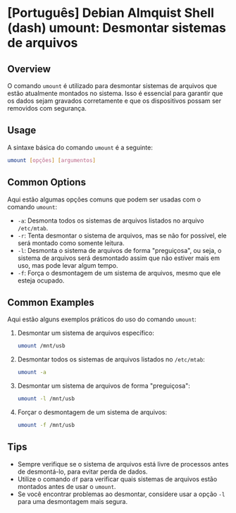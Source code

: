 # [Português] Debian Almquist Shell (dash) umount: Desmontar sistemas de arquivos

## Overview
O comando `umount` é utilizado para desmontar sistemas de arquivos que estão atualmente montados no sistema. Isso é essencial para garantir que os dados sejam gravados corretamente e que os dispositivos possam ser removidos com segurança.

## Usage
A sintaxe básica do comando `umount` é a seguinte:

```bash
umount [opções] [argumentos]
```

## Common Options
Aqui estão algumas opções comuns que podem ser usadas com o comando `umount`:

- `-a`: Desmonta todos os sistemas de arquivos listados no arquivo `/etc/mtab`.
- `-r`: Tenta desmontar o sistema de arquivos, mas se não for possível, ele será montado como somente leitura.
- `-l`: Desmonta o sistema de arquivos de forma "preguiçosa", ou seja, o sistema de arquivos será desmontado assim que não estiver mais em uso, mas pode levar algum tempo.
- `-f`: Força o desmontagem de um sistema de arquivos, mesmo que ele esteja ocupado.

## Common Examples
Aqui estão alguns exemplos práticos do uso do comando `umount`:

1. Desmontar um sistema de arquivos específico:
   ```bash
   umount /mnt/usb
   ```

2. Desmontar todos os sistemas de arquivos listados no `/etc/mtab`:
   ```bash
   umount -a
   ```

3. Desmontar um sistema de arquivos de forma "preguiçosa":
   ```bash
   umount -l /mnt/usb
   ```

4. Forçar o desmontagem de um sistema de arquivos:
   ```bash
   umount -f /mnt/usb
   ```

## Tips
- Sempre verifique se o sistema de arquivos está livre de processos antes de desmontá-lo, para evitar perda de dados.
- Utilize o comando `df` para verificar quais sistemas de arquivos estão montados antes de usar o `umount`.
- Se você encontrar problemas ao desmontar, considere usar a opção `-l` para uma desmontagem mais segura.